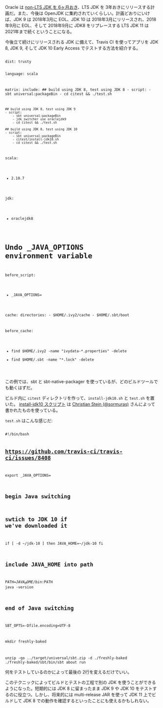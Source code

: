 Oracle は [non-LTS JDK を 6ヶ月おき](https://mreinhold.org/blog/forward-faster)、LTS JDK を 3年おきにリリースする計画だ。また、今後は OpenJDK に集約されていくらしい。計画どおりにいけば、JDK 9 は 2018年3月に EOL、JDK 10 は 2018年3月にリリースされ、2018年9月に EOL、そして 2018年9月に JDK8 をリプレースする LTS JDK 11 は 2021年まで続くということになる。

今後立て続けにリリースされる JDK に備えて、Travis CI を使ってアプリを JDK 8, JDK 9, そして JDK 10 Early Access でテストする方法を紹介する。

<code>
dist: trusty

language: scala

matrix:
  include:
    ## build using JDK 8, test using JDK 8
    - script:
        - sbt universal:packageBin
        - cd citest && ./test.sh

    ## build using JDK 8, test using JDK 9
    - script:
        - sbt universal:packageBin
        - jdk_switcher use oraclejdk9
        - cd citest && ./test.sh

    ## build using JDK 8, test using JDK 10
    - script:
        - sbt universal:packageBin
        - citest/install-jdk10.sh
        - cd citest && ./test.sh

scala:
  - 2.10.7

jdk:
  - oraclejdk8

# Undo _JAVA_OPTIONS environment variable
before_script:
  - _JAVA_OPTIONS=

cache:
  directories:
    - $HOME/.ivy2/cache
    - $HOME/.sbt/boot

before_cache:
  - find $HOME/.ivy2 -name "ivydata-*.properties" -delete
  - find $HOME/.sbt  -name "*.lock"               -delete
</code>

この例では、sbt と sbt-native-packager を使っているが、どのビルドツールでも動くはずだ。

ビルド内に `citest` ディレクトリを作って、`install-jdk10.sh` と `test.sh` を置いた。
[install-jdk10 スクリプト](https://sormuras.github.io/blog/2017-12-08-install-jdk-on-travis.html) は [Christian Stein (@sormuras)](https://twitter.com/sormuras) さんによって書かれたものを使っている。


`test.sh` はこんな感じだ:

<code>
#!/bin/bash

## https://github.com/travis-ci/travis-ci/issues/8408
export _JAVA_OPTIONS=

## begin Java switching
## swtich to JDK 10 if we've downloaded it
if [ -d ~/jdk-10 ]
then
  JAVA_HOME=~/jdk-10
fi
## include JAVA_HOME into path
PATH=${JAVA_HOME}/bin:$PATH
java -version
## end of Java switching

SBT_OPTS=-Dfile.encoding=UTF-8

mkdir freshly-baked

unzip -qo ../target/universal/sbt.zip -d ./freshly-baked
./freshly-baked/sbt/bin/sbt about run
</code>

何をテストしているのかによって最後の 2行を変えるだけでいい。

このテクニックによってビルドとテストの工程で別の JDK を使うことができるようになった。短期的には JDK 8 に留まったまま JDK 9 や JDK 10 をテストするのに役立つ。しかし、将来的には multi-release JAR を使って JDK 11 上でビルドして JDK 8 での動作を確認するといったことにも使えるかもしれない。
